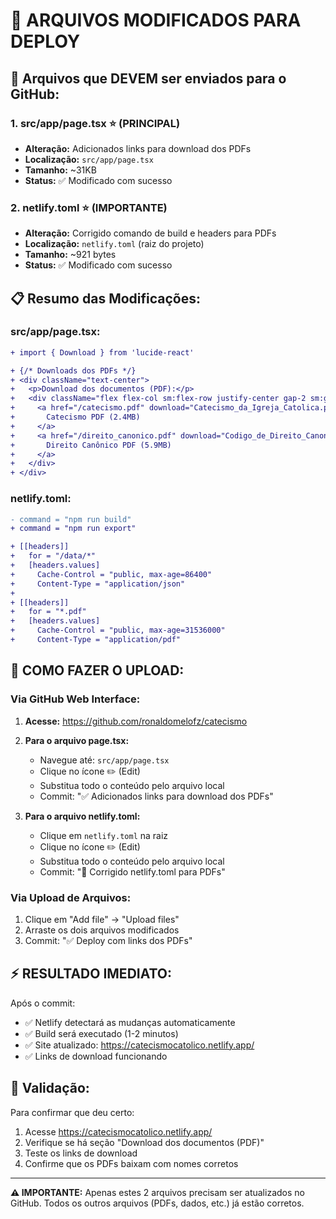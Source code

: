 # 📁 ARQUIVOS MODIFICADOS PARA DEPLOY

## 🔧 **Arquivos que DEVEM ser enviados para o GitHub:**

### 1. **src/app/page.tsx** ⭐ (PRINCIPAL)
- **Alteração:** Adicionados links para download dos PDFs
- **Localização:** `src/app/page.tsx`
- **Tamanho:** ~31KB
- **Status:** ✅ Modificado com sucesso

### 2. **netlify.toml** ⭐ (IMPORTANTE)
- **Alteração:** Corrigido comando de build e headers para PDFs
- **Localização:** `netlify.toml` (raiz do projeto)
- **Tamanho:** ~921 bytes
- **Status:** ✅ Modificado com sucesso

## 📋 **Resumo das Modificações:**

### **src/app/page.tsx:**
```diff
+ import { Download } from 'lucide-react'

+ {/* Downloads dos PDFs */}
+ <div className="text-center">
+   <p>Download dos documentos (PDF):</p>
+   <div className="flex flex-col sm:flex-row justify-center gap-2 sm:gap-4">
+     <a href="/catecismo.pdf" download="Catecismo_da_Igreja_Catolica.pdf">
+       Catecismo PDF (2.4MB)
+     </a>
+     <a href="/direito_canonico.pdf" download="Codigo_de_Direito_Canonico.pdf">
+       Direito Canônico PDF (5.9MB)
+     </a>
+   </div>
+ </div>
```

### **netlify.toml:**
```diff
- command = "npm run build"
+ command = "npm run export"

+ [[headers]]
+   for = "/data/*"
+   [headers.values]
+     Cache-Control = "public, max-age=86400"
+     Content-Type = "application/json"
+ 
+ [[headers]]
+   for = "*.pdf"
+   [headers.values]
+     Cache-Control = "public, max-age=31536000"
+     Content-Type = "application/pdf"
```

## 🚀 **COMO FAZER O UPLOAD:**

### **Via GitHub Web Interface:**

1. **Acesse:** https://github.com/ronaldomelofz/catecismo

2. **Para o arquivo page.tsx:**
   - Navegue até: `src/app/page.tsx`
   - Clique no ícone ✏️ (Edit)
   - Substitua todo o conteúdo pelo arquivo local
   - Commit: "✅ Adicionados links para download dos PDFs"

3. **Para o arquivo netlify.toml:**
   - Clique em `netlify.toml` na raiz
   - Clique no ícone ✏️ (Edit)
   - Substitua todo o conteúdo pelo arquivo local
   - Commit: "🔧 Corrigido netlify.toml para PDFs"

### **Via Upload de Arquivos:**

1. Clique em "Add file" → "Upload files"
2. Arraste os dois arquivos modificados
3. Commit: "✅ Deploy com links dos PDFs"

## ⚡ **RESULTADO IMEDIATO:**

Após o commit:
- ✅ Netlify detectará as mudanças automaticamente
- ✅ Build será executado (1-2 minutos)
- ✅ Site atualizado: https://catecismocatolico.netlify.app/
- ✅ Links de download funcionando

## 🎯 **Validação:**

Para confirmar que deu certo:
1. Acesse https://catecismocatolico.netlify.app/
2. Verifique se há seção "Download dos documentos (PDF)"
3. Teste os links de download
4. Confirme que os PDFs baixam com nomes corretos

---

**⚠️ IMPORTANTE:** Apenas estes 2 arquivos precisam ser atualizados no GitHub. Todos os outros arquivos (PDFs, dados, etc.) já estão corretos. 